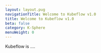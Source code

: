 ```yaml
---
layout: layout.pug
navigationTitle: Welcome to Kubeflow v1.0
title: Welcome to Kubeflow v1.0
beta: false
category: K-Sphere
menuWeight: 0
---
```


Kubeflow is .... 
